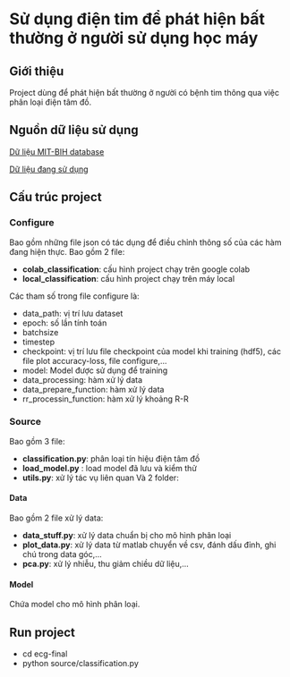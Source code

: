 # Sử dụng điện tim để phát hiện bất thường ở người sử dụng học máy
## Giới thiệu
Project dùng để phát hiện bất thường ở người có bệnh tim thông qua việc phân loại điện tâm đồ.
## Nguồn dữ liệu sử dụng
[Dữ liệu MIT-BIH database](https://physionet.org/physiobank/database/html/mitdbdir/mitdbdir.htm)

[Dữ liệu đang sử dụng](https://drive.google.com/drive/folders/1q4b4U13_XDivYBoy2-HzXv1fLoPz8KCS?usp=sharing)
## Cấu trúc project
### Configure
Bao gồm những file json có tác dụng để điều chỉnh thông số của các hàm đang hiện thực. Bao gồm 2 file:
* **colab_classification**: cấu hình project chạy trên google colab 
* **local_classification**: cấu hình project chạy trên máy local

Các tham số trong file configure là:
* data_path: vị trí lưu dataset
* epoch: số lần tính toán
* batchsize
* timestep
* checkpoint: vị trí lưu file checkpoint của model khi training (hdf5), các file plot accuracy-loss, file configure,...
* model: Model được sử dụng để training
* data_processing: hàm xử lý data
* data_prepare_function: hàm xử lý data
* rr_processin_function: hàm xử lý khoảng R-R
### Source
Bao gồm 3 file:
* **classification.py**: phân loại tín hiệu điện tâm đồ
* **load_model.py** : load model đã lưu và kiểm thử
* **utils.py**: xử lý tác vụ liên quan
Và 2 folder:
#### Data
Bao gồm 2 file xử lý data:
* **data_stuff.py**: xử lý data chuẩn bị cho mô hình phân loại
* **plot_data.py**: xử lý data từ matlab chuyển về csv, đánh dấu đỉnh, ghi chú 
trong data góc,...
* **pca.py**: xử lý nhiễu, thu giảm chiều dữ liệu,...
#### Model
Chứa model cho mô hình phân loại.
## Run project
* cd ecg-final
* python source/classification.py

